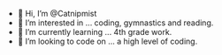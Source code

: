 - 👋 Hi, I’m @Catnipmist
- 👀 I’m interested in ... coding, gymnastics and reading.
- 🌱 I’m currently learning ... 4th grade work.
- 💞️ I’m looking to code on ... a high level of coding.
<!---
Catnipmist/Catnipmist is a ✨ special ✨ repository because its `README.md` (this file) appears on your GitHub profile.
You can click the Preview link to take a look at your changes.
--->
